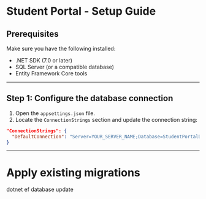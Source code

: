 # Student Portal - Setup Guide

## Prerequisites

Make sure you have the following installed:

- .NET SDK (7.0 or later)
- SQL Server (or a compatible database)
- Entity Framework Core tools

---

## Step 1: Configure the database connection

1. Open the `appsettings.json` file.
2. Locate the `ConnectionStrings` section and update the connection string:

```json
"ConnectionStrings": {
  "DefaultConnection": "Server=YOUR_SERVER_NAME;Database=StudentPortalDb;User Id=YOUR_USERNAME;Password=YOUR_PASSWORD;Trusted_Connection=False;TrustServerCertificate=True;"
}
```

---

# Apply existing migrations

dotnet ef database update
